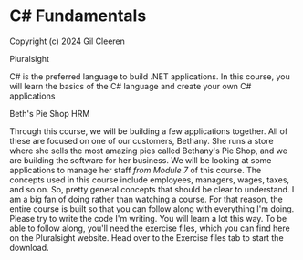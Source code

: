 # C# Fundamentals

Copyright (c) 2024 Gil Cleeren

Pluralsight

C# is the preferred language to build .NET applications. In this course, you will learn the basics of the C# language and create your own C# applications

Beth's Pie Shop HRM

Through this course, we will be building a few applications together. All of these are focused on one of our customers, Bethany. She runs a store where she sells the most amazing pies called Bethany's Pie Shop, and we are building the software for her business. We will be looking at some applications to manage her staff *from Module 7* of this course. The concepts used in this course include employees, managers, wages, taxes, and so on. So, pretty general concepts that should be clear to understand. I am a big fan of doing rather than watching a course. For that reason, the entire course is built so that you can follow along with everything I'm doing. Please try to write the code I'm writing. You will learn a lot this way. To be able to follow along, you'll need the exercise files, which you can find here on the Pluralsight website. Head over to the Exercise files tab to start the download.